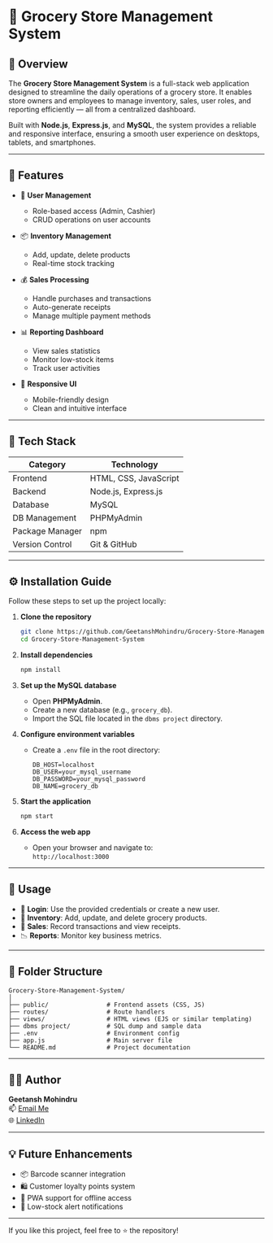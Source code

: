# 🛒 Grocery Store Management System

## 📌 Overview

The **Grocery Store Management System** is a full-stack web application designed to streamline the daily operations of a grocery store. It enables store owners and employees to manage inventory, sales, user roles, and reporting efficiently — all from a centralized dashboard.

Built with **Node.js**, **Express.js**, and **MySQL**, the system provides a reliable and responsive interface, ensuring a smooth user experience on desktops, tablets, and smartphones.

---

## 🚀 Features

- 🔐 **User Management**
  - Role-based access (Admin, Cashier)
  - CRUD operations on user accounts

- 📦 **Inventory Management**
  - Add, update, delete products
  - Real-time stock tracking

- 💰 **Sales Processing**
  - Handle purchases and transactions
  - Auto-generate receipts
  - Manage multiple payment methods

- 📊 **Reporting Dashboard**
  - View sales statistics
  - Monitor low-stock items
  - Track user activities

- 📱 **Responsive UI**
  - Mobile-friendly design
  - Clean and intuitive interface

---

## 🧰 Tech Stack

| Category        | Technology          |
|----------------|---------------------|
| Frontend       | HTML, CSS, JavaScript |
| Backend        | Node.js, Express.js |
| Database       | MySQL               |
| DB Management  | PHPMyAdmin          |
| Package Manager| npm                 |
| Version Control| Git & GitHub        |

---

## ⚙️ Installation Guide

Follow these steps to set up the project locally:

1. **Clone the repository**
   ```bash
   git clone https://github.com/GeetanshMohindru/Grocery-Store-Management-System.git
   cd Grocery-Store-Management-System
   ```

2. **Install dependencies**
   ```bash
   npm install
   ```

3. **Set up the MySQL database**
   - Open **PHPMyAdmin**.
   - Create a new database (e.g., `grocery_db`).
   - Import the SQL file located in the `dbms project` directory.

4. **Configure environment variables**
   - Create a `.env` file in the root directory:
     ```
     DB_HOST=localhost
     DB_USER=your_mysql_username
     DB_PASSWORD=your_mysql_password
     DB_NAME=grocery_db
     ```

5. **Start the application**
   ```bash
   npm start
   ```

6. **Access the web app**
   - Open your browser and navigate to:  
     `http://localhost:3000`

---

## 🧪 Usage

- 🔑 **Login**: Use the provided credentials or create a new user.
- 📁 **Inventory**: Add, update, and delete grocery products.
- 🧾 **Sales**: Record transactions and view receipts.
- 📉 **Reports**: Monitor key business metrics.

---

## 📂 Folder Structure

```
Grocery-Store-Management-System/
│
├── public/                # Frontend assets (CSS, JS)
├── routes/                # Route handlers
├── views/                 # HTML views (EJS or similar templating)
├── dbms project/          # SQL dump and sample data
├── .env                   # Environment config
├── app.js                 # Main server file
└── README.md              # Project documentation
```

---

## 👨‍💻 Author

**Geetansh Mohindru**  
📫 [Email Me](geetanshmohindru@gmail.com)  
🌐 [LinkedIn](https://www.linkedin.com/in/geetansh-mohindru/) 

---


## 💡 Future Enhancements

- 📦 Barcode scanner integration
- 🛍️ Customer loyalty points system
- 📱 PWA support for offline access
- 🔔 Low-stock alert notifications

---

If you like this project, feel free to ⭐ the repository!
